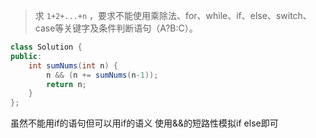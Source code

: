 > 求 `1+2+...+n` ，要求不能使用乘除法、for、while、if、else、switch、case等关键字及条件判断语句（A?B:C）。

```java
class Solution {
public:
    int sumNums(int n) {
        n && (n += sumNums(n-1));
        return n;
    }
};
```

虽然不能用if的语句但可以用if的语义 使用&&的短路性模拟if else即可